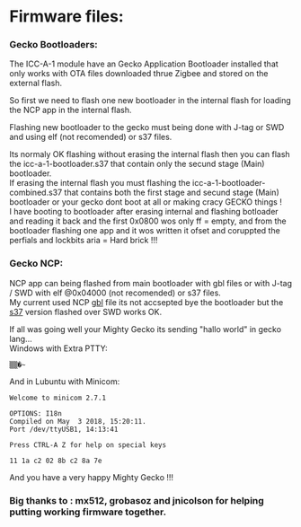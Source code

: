 # Firmware files:

### Gecko Bootloaders:
The ICC-A-1 module have an Gecko Application Bootloader installed that only works with OTA files downloaded thrue Zigbee and stored on the external flash.  
  
So first we need to flash one new bootloader in the internal flash for loading the NCP app in the internal flash.  
  
Flashing new bootloader to the gecko must being done with J-tag or SWD and using elf (not recomended) or s37 files.    
  
Its normaly OK flashing without erasing the internal flash then you can flash the icc-a-1-bootloader.s37 that contain only the secund stage (Main) bootloader.  
If erasing the internal flash you must flashing the icc-a-1-bootloader-combined.s37 that contains both the first stage and secund stage (Main) bootloader or your gecko dont boot at all or making cracy GECKO things !  
I have booting to bootloader after erasing internal and flashing botloader and reading it back and the first 0x0800 wos only ff = empty,  and from the bootloader flashing one app and it wos written it ofset and coruppted the perfials and lockbits aria = Hard brick !!!  

### Gecko NCP:
NCP app can being flashed from main bootloader with gbl files or with  J-tag / SWD with elf @0x04000 (not recomended) or s37 files.  
My current used NCP [gbl](https://github.com/grobasoz/zigbee-firmware/blob/master/NCP_USW_MG1P132F256-115k2-V676.ebl) file its not accsepted bye the bootloader but the [s37](https://github.com/grobasoz/zigbee-firmware/blob/master/NCP_USW_MG1P132F256-115k2-V676.s37) version flashed over SWD works OK.  

If all was going well your Mighty Gecko its sending "hallo world" in gecko lang...  
Windows with Extra PTTY:
```
▒▒�~
```
And in Lubuntu with Minicom:
```
Welcome to minicom 2.7.1

OPTIONS: I18n                                                                
Compiled on May  3 2018, 15:20:11.                                           
Port /dev/ttyUSB1, 14:13:41                                                  
                                                                             
Press CTRL-A Z for help on special keys                                              
                                                                                     
11 1a c2 02 8b c2 8a 7e  
```

And you have a very happy Mighty Gecko !!!

### Big  thanks to : mx512, grobasoz and jnicolson for helping putting working firmware together.  

